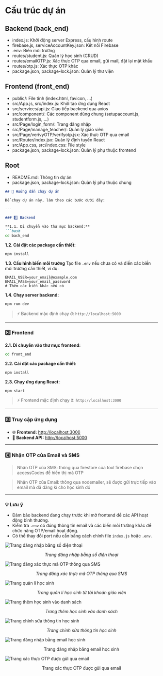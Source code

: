 # Cấu trúc dự án

## Backend (back_end)
- index.js: Khởi động server Express, cấu hình route  
- firebase.js, serviceAccountKey.json: Kết nối Firebase  
- .env: Biến môi trường  
- routes/student.js: Quản lý học sinh (CRUD)  
- routes/emailOTP.js: Xác thực OTP qua email, gửi mail, đặt lại mật khẩu  
- routes/otp.js: Xác thực OTP khác  
- package.json, package-lock.json: Quản lý thư viện  

## Frontend (front_end)
- public/: File tĩnh (index.html, favicon, ...)  
- src/App.js, src/index.js: Khởi tạo ứng dụng React  
- src/services/api.js: Giao tiếp backend qua axios  
- src/component/: Các component dùng chung (setupaccount.js, studentform.js, ...)  
- src/Page/login_form/: Trang đăng nhập  
- src/Page/manage_teacher/: Quản lý giáo viên  
- src/Page/verivyOTP/verifyotp.jsx: Xác thực OTP qua email  
- src/Router/index.jsx: Quản lý định tuyến React  
- src/App.css, src/index.css: File style  
- package.json, package-lock.json: Quản lý phụ thuộc frontend  

## Root
- README.md: Thông tin dự án  
- package.json, package-lock.json: Quản lý phụ thuộc chung
````markdown
## 🚀 Hướng dẫn chạy dự án

Để chạy dự án này, làm theo các bước dưới đây:

---

### 1️⃣ Backend

**1.1. Di chuyển vào thư mục backend:**
```bash
cd back_end
````

**1.2. Cài đặt các package cần thiết:**

```bash
npm install
```

**1.3. Cấu hình biến môi trường**
Tạo file `.env` nếu chưa có và điền các biến môi trường cần thiết, ví dụ:

```env
EMAIL_USER=your_email@example.com
EMAIL_PASS=your_email_password
# Thêm các biến khác nếu có
```

**1.4. Chạy server backend:**

```bash
npm run dev
```

> ⚡ Backend mặc định chạy ở: `http://localhost:5000`

---

### 2️⃣ Frontend

**2.1. Di chuyển vào thư mục frontend:**

```bash
cd front_end
```

**2.2. Cài đặt các package cần thiết:**

```bash
npm install
```

**2.3. Chạy ứng dụng React:**

```bash
npm start
```

> ⚡ Frontend mặc định chạy ở: `http://localhost:3000`

---

### 3️⃣ Truy cập ứng dụng

* 🌐 **Frontend:** [http://localhost:3000](http://localhost:3000)
* 🔗 **Backend API:** [http://localhost:5000](http://localhost:5000)

---

### 4️⃣ Nhận OTP của Email và SMS

> Nhận OTP của SMS: thông qua firestore của tool firebase chọn accessCodes để hiển thị mã OTP

> Nhận OTP của Email: thông qua nodemailer, sẽ được gửi trực tiếp vào email mà đã đăng kí cho học sinh đó

---

### 💡 Lưu ý

* Đảm bảo backend đang chạy trước khi mở frontend để các API hoạt động bình thường.
* Kiểm tra `.env` có đúng thông tin email và các biến môi trường khác để chức năng OTP/email hoạt động.
* Có thể thay đổi port nếu cần bằng cách chỉnh file `index.js` hoặc `.env`.

![Trang đăng nhập bằng số điện thoại](./front_end/src/images/Login_numberphone.png)
<div align="center"><i>Trang đăng nhập bằng số điện thoại</i></div>

![Trang đăng xác thực mã OTP thông qua SMS](./front_end/src/images/Phone_verification.png)
<div align="center"><i>Trang đăng xác thực mã OTP thông qua SMS</i></div>

![Trang quản lí học sinh](./front_end/src/images/Manage_student.png)
<div align="center"><i>Trang quản lí học sinh từ tài khoản giáo viên</i></div>

![Trang thêm học sinh vào danh sách](./front_end/src/images/CreateStudent.png)
<div align="center"><i>Trang thêm học sinh vào danh sách</i></div>

![Trang chỉnh sửa thông tin học sinh](./front_end/src/images/Edit_profile_student.png)
<div align="center"><i>Trang chỉnh sửa thông tin học sinh</i></div>

![Trang đăng nhập bằng email học sinh](./front_end/src/images/Login_email.png)
<div align="center"><i></i>Trang đăng nhập bằng email học sinh</div>

![Trang xác thực OTP được gửi qua email](./front_end/src/images/Email_verification.png)
<div align="center"><i></i>Trang xác thực OTP được gửi qua email</div>

